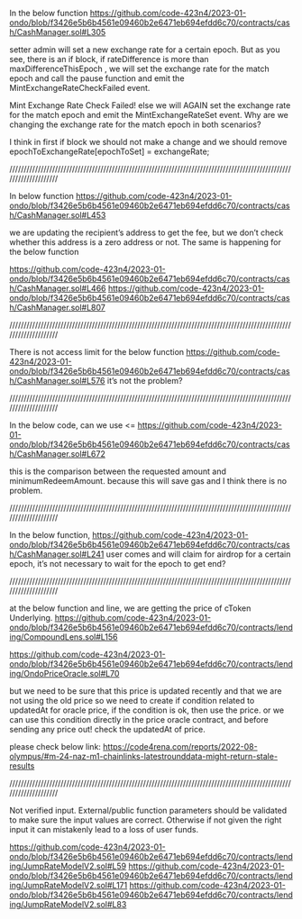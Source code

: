 In the below function 
https://github.com/code-423n4/2023-01-ondo/blob/f3426e5b6b4561e09460b2e6471eb694efdd6c70/contracts/cash/CashManager.sol#L305

setter admin will set a new exchange rate for a certain epoch. But as you see, there is an if block, if rateDifference is more than maxDifferenceThisEpoch , we will set the exchange rate for the match epoch and call the pause function and emit the MintExchangeRateCheckFailed event. 

Mint Exchange Rate Check Failed! else we will AGAIN set the exchange rate for the match epoch and emit the MintExchangeRateSet event. Why are we changing the exchange rate for the match epoch in both scenarios? 

I think in first if block we should not make a change and we should remove 
epochToExchangeRate[epochToSet] = exchangeRate;

////////////////////////////////////////////////////////////////////////////////////////////////////////////////////

In below function
https://github.com/code-423n4/2023-01-ondo/blob/f3426e5b6b4561e09460b2e6471eb694efdd6c70/contracts/cash/CashManager.sol#L453

we are updating the recipient’s address to get the fee, but we don’t check whether this address is a zero address or not.
The same is happening for the below function

https://github.com/code-423n4/2023-01-ondo/blob/f3426e5b6b4561e09460b2e6471eb694efdd6c70/contracts/cash/CashManager.sol#L466
https://github.com/code-423n4/2023-01-ondo/blob/f3426e5b6b4561e09460b2e6471eb694efdd6c70/contracts/cash/CashManager.sol#L807

////////////////////////////////////////////////////////////////////////////////////////////////////////////////////

There is not access limit for the below function
https://github.com/code-423n4/2023-01-ondo/blob/f3426e5b6b4561e09460b2e6471eb694efdd6c70/contracts/cash/CashManager.sol#L576
it’s not the problem?

////////////////////////////////////////////////////////////////////////////////////////////////////////////////////

In the below code, can we use <= 
https://github.com/code-423n4/2023-01-ondo/blob/f3426e5b6b4561e09460b2e6471eb694efdd6c70/contracts/cash/CashManager.sol#L672

this is the comparison between the requested amount and minimumRedeemAmount. because this will save gas and I think there is no problem. 

////////////////////////////////////////////////////////////////////////////////////////////////////////////////////

In the below function,
https://github.com/code-423n4/2023-01-ondo/blob/f3426e5b6b4561e09460b2e6471eb694efdd6c70/contracts/cash/CashManager.sol#L241
user comes and will claim for airdrop for a certain epoch, it’s not necessary to wait for the epoch to get end?

////////////////////////////////////////////////////////////////////////////////////////////////////////////////////

at the below function and line, we are getting the price of cToken Underlying. 
https://github.com/code-423n4/2023-01-ondo/blob/f3426e5b6b4561e09460b2e6471eb694efdd6c70/contracts/lending/CompoundLens.sol#L156

https://github.com/code-423n4/2023-01-ondo/blob/f3426e5b6b4561e09460b2e6471eb694efdd6c70/contracts/lending/OndoPriceOracle.sol#L70

but we need to be sure that this price is updated recently and that we are not using the old price so we need to create if condition related to updatedAt for oracle price, if the condition is ok, then use the price. or we can use this condition directly in the price oracle contract, and before sending any price out! check the updatedAt of price.

please check below link:
https://code4rena.com/reports/2022-08-olympus/#m-24-naz-m1-chainlinks-latestrounddata-might-return-stale-results

////////////////////////////////////////////////////////////////////////////////////////////////////////////////////

Not verified input. External/public function parameters should be validated to make sure the input values are correct. Otherwise if not given the right input it can mistakenly lead to a loss of user funds.

https://github.com/code-423n4/2023-01-ondo/blob/f3426e5b6b4561e09460b2e6471eb694efdd6c70/contracts/lending/JumpRateModelV2.sol#L59
https://github.com/code-423n4/2023-01-ondo/blob/f3426e5b6b4561e09460b2e6471eb694efdd6c70/contracts/lending/JumpRateModelV2.sol#L171
https://github.com/code-423n4/2023-01-ondo/blob/f3426e5b6b4561e09460b2e6471eb694efdd6c70/contracts/lending/JumpRateModelV2.sol#L83